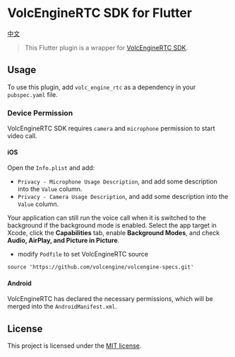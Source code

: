 # VolcEngineRTC SDK for Flutter

[中文](https://github.com/volcengine/VolcEngineRTC_Flutter_SDK/blob/master/README.zh_CN.md)

> This Flutter plugin is a wrapper for [VolcEngineRTC SDK](https://www.volcengine.com/product/veRTC).

## Usage

To use this plugin, add `volc_engine_rtc` as a dependency in your `pubspec.yaml` file.

### Device Permission

VolcEngineRTC SDK requires `camera` and `microphone` permission to start video call.

#### iOS

Open the `Info.plist` and add:

- `Privacy - Microphone Usage Description`, and add some description into the `Value` column.
- `Privacy - Camera Usage Description`, and add some description into the `Value` column.

Your application can still run the voice call when it is switched to the background if the background mode is enabled. Select the app target in Xcode, click the **Capabilities** tab, enable **Background Modes**, and check **Audio, AirPlay, and Picture in Picture**.

* modify `Podfile` to set VolcEngineRTC source

```xml
source 'https://github.com/volcengine/volcengine-specs.git'
```

#### Android

VolcEngineRTC has declared the necessary permissions, which will be merged into the `AndroidManifest.xml`.

## License

This project is licensed under the [MIT license](https://github.com/volcengine/VolcEngineRTC_Flutter_SDK/blob/master/LICENSE).

